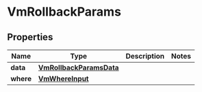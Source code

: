 

# VmRollbackParams


## Properties

Name | Type | Description | Notes
------------ | ------------- | ------------- | -------------
**data** | [**VmRollbackParamsData**](VmRollbackParamsData.md) |  | 
**where** | [**VmWhereInput**](VmWhereInput.md) |  | 



